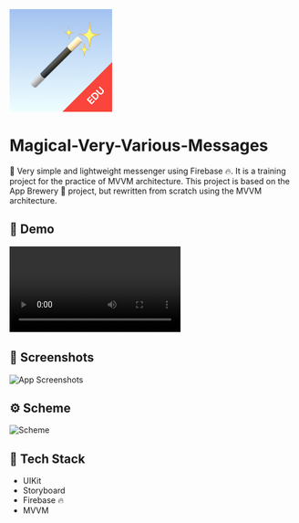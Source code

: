 ![Logo](https://github.com/HuvosFromDarnassus/Magical-Very-Various-Messages/blob/de48c0ba08b70297059f3f5f9d2a0428ae0f7008/MVVM%20Magical%20Very%20Various%20Messages/Assets.xcassets/AppIcon.appiconset/180.png)

# Magical-Very-Various-Messages

📱 Very simple and lightweight messenger using Firebase 🔥. It is a training project for the practice of MVVM architecture.
This project is based on the App Brewery 🍺 project, but rewritten from scratch using the MVVM architecture.


## 🎨 Demo

![Demo video](https://user-images.githubusercontent.com/58942445/175792209-938c7768-9b4a-472b-9bbb-becc0c94a1ae.mov)


## 📸 Screenshots

![App Screenshots](demo/screenshots.png)


## ⚙️ Scheme


![Scheme](demo/scheme.png)


## 🔨 Tech Stack

- UIKit
- Storyboard
- Firebase 🔥
- MVVM
